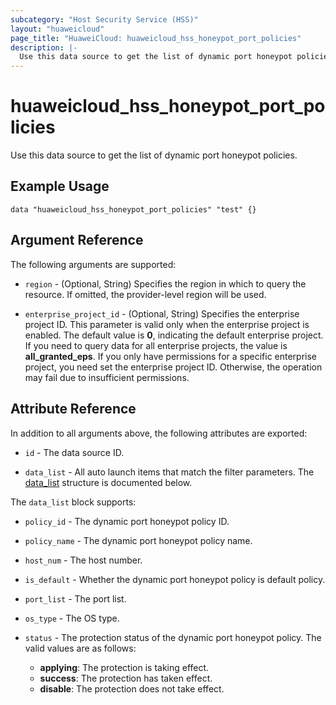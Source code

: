 ```yaml
---
subcategory: "Host Security Service (HSS)"
layout: "huaweicloud"
page_title: "HuaweiCloud: huaweicloud_hss_honeypot_port_policies"
description: |-
  Use this data source to get the list of dynamic port honeypot policies.
---
```


# huaweicloud_hss_honeypot_port_policies

Use this data source to get the list of dynamic port honeypot policies.

## Example Usage

```hcl
data "huaweicloud_hss_honeypot_port_policies" "test" {}
```

## Argument Reference

The following arguments are supported:

* `region` - (Optional, String) Specifies the region in which to query the resource.
  If omitted, the provider-level region will be used.

* `enterprise_project_id` - (Optional, String) Specifies the enterprise project ID.
  This parameter is valid only when the enterprise project is enabled.
  The default value is **0**, indicating the default enterprise project.
  If you need to query data for all enterprise projects, the value is **all_granted_eps**.
  If you only have permissions for a specific enterprise project, you need set the enterprise project ID. Otherwise,
  the operation may fail due to insufficient permissions.

## Attribute Reference

In addition to all arguments above, the following attributes are exported:

* `id` - The data source ID.

* `data_list` - All auto launch items that match the filter parameters.
  The [data_list](#data_list_struct) structure is documented below.

<a name="data_list_struct"></a>
The `data_list` block supports:

* `policy_id` - The dynamic port honeypot policy ID.

* `policy_name` - The dynamic port honeypot policy name.

* `host_num` - The host number.

* `is_default` - Whether the dynamic port honeypot policy is default policy.

* `port_list` - The port list.

* `os_type` - The OS type.

* `status` - The protection status of the dynamic port honeypot policy.
  The valid values are as follows:
  + **applying**: The protection is taking effect.
  + **success**: The protection has taken effect.
  + **disable**: The protection does not take effect.
